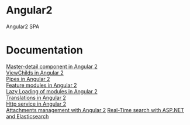 # Angular2
Angular2 SPA

# Documentation

<a href="https://mirkomaggioni.com/2017/01/01/master-detail-component-in-angular-2/">Master-detail component in Angular 2</a><br/>
<a href="https://mirkomaggioni.com/2017/01/14/viewchilds-in-angular2/">ViewChilds in Angular 2</a><br/>
<a href="https://mirkomaggioni.com/2017/01/28/pipes-in-angular-2/">Pipes in Angular 2</a><br/>
<a href="https://mirkomaggioni.com/2017/02/12/feature-modules-in-angular-2/">Feature modules in Angular 2</a><br/>
<a href="https://mirkomaggioni.com/2017/02/25/lazy-loading-of-modules-in-angular-2/">Lazy Loading of modules in Angular 2</a><br/>
<a href="https://mirkomaggioni.com/2017/03/18/translations-in-angular-2/">Translations in Angular 2</a><br/>
<a href="https://mirkomaggioni.com/2017/04/01/http-service-in-angular-2/">Http service in Angular 2</a><br/>
<a href="https://mirkomaggioni.com/2017/04/15/attachments-management-with-angular-2/">Attachments management with Angular 2</a>
<a href="https://mirkomaggioni.com/2017/05/06/real-time-search-with-asp-net-and-elasticsearch/">Real-Time search with ASP.NET and Elasticsearch</a>
